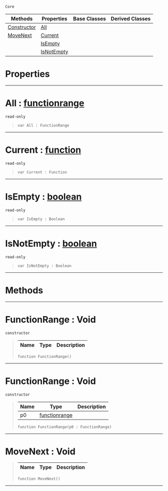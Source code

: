  `Core`

|Methods|Properties|Base Classes|Derived Classes|
|---|---|---|---|
|[ Constructor](https://plasmaengine.github.io/PlasmaDocs/Plasma1/C++/code_reference/lightning_base_types/functionrange.md#functionrange-void)|[ All](https://plasmaengine.github.io/PlasmaDocs/Plasma1/C++/code_reference/lightning_base_types/functionrange.md#all-plasma-engine-document)| | |
|[ MoveNext](https://plasmaengine.github.io/PlasmaDocs/Plasma1/C++/code_reference/lightning_base_types/functionrange.md#movenext-void)|[ Current](https://plasmaengine.github.io/PlasmaDocs/Plasma1/C++/code_reference/lightning_base_types/functionrange.md#current-plasma-engine-docu)| | |
| |[ IsEmpty](https://plasmaengine.github.io/PlasmaDocs/Plasma1/C++/code_reference/lightning_base_types/functionrange.md#isempty-plasma-engine-docu)| | |
| |[ IsNotEmpty](https://plasmaengine.github.io/PlasmaDocs/Plasma1/C++/code_reference/lightning_base_types/functionrange.md#isnotempty-plasma-engine-d)| | |


 #  Properties


---  
 #  All : [functionrange](https://plasmaengine.github.io/PlasmaDocs/Plasma1/C++/code_reference/lightning_base_types/functionrange.md)

 `read-only`

> 
> ``` lang=cpp, name=Lightning
> var All : FunctionRange


---  
 #  Current : [function](https://plasmaengine.github.io/PlasmaDocs/Plasma1/C++/code_reference/lightning_base_types/function.md)

 `read-only`

> 
> ``` lang=cpp, name=Lightning
> var Current : Function


---  
 #  IsEmpty : [boolean](https://plasmaengine.github.io/PlasmaDocs/Plasma1/C++/code_reference/lightning_base_types/boolean.md)

 `read-only`

> 
> ``` lang=cpp, name=Lightning
> var IsEmpty : Boolean


---  
 #  IsNotEmpty : [boolean](https://plasmaengine.github.io/PlasmaDocs/Plasma1/C++/code_reference/lightning_base_types/boolean.md)

 `read-only`

> 
> ``` lang=cpp, name=Lightning
> var IsNotEmpty : Boolean


---  
 #  Methods


---  
 #  FunctionRange : Void

 `constructor`

> 
> |Name|Type|Description|
> |---|---|---|
> ``` lang=cpp, name=Lightning
> function FunctionRange()
> ``` 


---  
 #  FunctionRange : Void

 `constructor`

> 
> |Name|Type|Description|
> |---|---|---|
> |p0|[functionrange](https://plasmaengine.github.io/PlasmaDocs/Plasma1/C++/code_reference/lightning_base_types/functionrange.md)| |
> ``` lang=cpp, name=Lightning
> function FunctionRange(p0 : FunctionRange)
> ``` 


---  
 #  MoveNext : Void

> 
> |Name|Type|Description|
> |---|---|---|
> ``` lang=cpp, name=Lightning
> function MoveNext()
> ``` 


---  
 

 